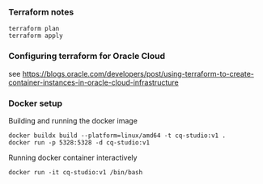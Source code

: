 ### Terraform notes

```
terraform plan
terraform apply
```

### Configuring terraform for Oracle Cloud

see https://blogs.oracle.com/developers/post/using-terraform-to-create-container-instances-in-oracle-cloud-infrastructure

### Docker setup

Building and running the docker image

```
docker buildx build --platform=linux/amd64 -t cq-studio:v1 .
docker run -p 5328:5328 -d cq-studio:v1
```

Running docker container interactively

```
docker run -it cq-studio:v1 /bin/bash
```
